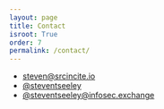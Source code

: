 ```yaml
---
layout: page
title: Contact
isroot: True
order: 7
permalink: /contact/
---
```


- [steven@srcincite.io](mailto:steven@srcincite.io)
- [@steventseeley](https://twitter.com/steventseeley)
- [@steventseeley@infosec.exchange](https://infosec.exchange/@stevenseeley)
